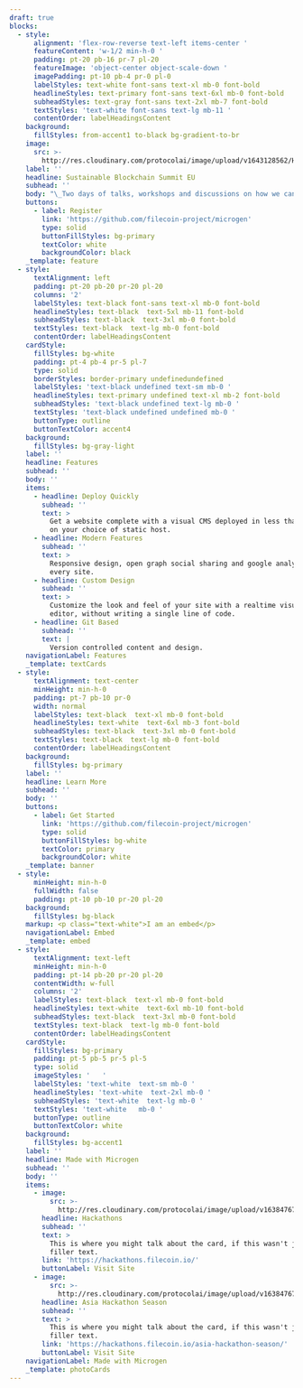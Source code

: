 ```yaml
---
draft: true
blocks:
  - style:
      alignment: 'flex-row-reverse text-left items-center '
      featureContent: 'w-1/2 min-h-0 '
      padding: pt-20 pb-16 pr-7 pl-20
      featureImage: 'object-center object-scale-down '
      imagePadding: pt-10 pb-4 pr-0 pl-0
      labelStyles: text-white font-sans text-xl mb-0 font-bold
      headlineStyles: text-primary font-sans text-6xl mb-0 font-bold
      subheadStyles: text-gray font-sans text-2xl mb-7 font-bold
      textStyles: 'text-white font-sans text-lg mb-11 '
      contentOrder: labelHeadingsContent
    background:
      fillStyles: from-accent1 to-black bg-gradient-to-br
    image:
      src: >-
        http://res.cloudinary.com/protocolai/image/upload/v1643128562/Hall_of_Fame_grccee.png
    label: ''
    headline: Sustainable Blockchain Summit EU
    subhead: ''
    body: "\_Two days of talks, workshops and discussions on how we can work together to develop and build greener blockchain solutions.\n"
    buttons:
      - label: Register
        link: 'https://github.com/filecoin-project/microgen'
        type: solid
        buttonFillStyles: bg-primary
        textColor: white
        backgroundColor: black
    _template: feature
  - style:
      textAlignment: left
      padding: pt-20 pb-20 pr-20 pl-20
      columns: '2'
      labelStyles: text-black font-sans text-xl mb-0 font-bold
      headlineStyles: text-black  text-5xl mb-11 font-bold
      subheadStyles: text-black  text-3xl mb-0 font-bold
      textStyles: text-black  text-lg mb-0 font-bold
      contentOrder: labelHeadingsContent
    cardStyle:
      fillStyles: bg-white
      padding: pt-4 pb-4 pr-5 pl-7
      type: solid
      borderStyles: border-primary undefinedundefined
      labelStyles: 'text-black undefined text-sm mb-0 '
      headlineStyles: text-primary undefined text-xl mb-2 font-bold
      subheadStyles: 'text-black undefined text-lg mb-0 '
      textStyles: 'text-black undefined undefined mb-0 '
      buttonType: outline
      buttonTextColor: accent4
    background:
      fillStyles: bg-gray-light
    label: ''
    headline: Features
    subhead: ''
    body: ''
    items:
      - headline: Deploy Quickly
        subhead: ''
        text: >
          Get a website complete with a visual CMS deployed in less than an hour
          on your choice of static host.
      - headline: Modern Features
        subhead: ''
        text: >
          Responsive design, open graph social sharing and google analytics on
          every site.
      - headline: Custom Design
        subhead: ''
        text: >
          Customize the look and feel of your site with a realtime visual
          editor, without writing a single line of code.
      - headline: Git Based
        subhead: ''
        text: |
          Version controlled content and design.
    navigationLabel: Features
    _template: textCards
  - style:
      textAlignment: text-center
      minHeight: min-h-0
      padding: pt-7 pb-10 pr-0
      width: normal
      labelStyles: text-black  text-xl mb-0 font-bold
      headlineStyles: text-white  text-6xl mb-3 font-bold
      subheadStyles: text-black  text-3xl mb-0 font-bold
      textStyles: text-black  text-lg mb-0 font-bold
      contentOrder: labelHeadingsContent
    background:
      fillStyles: bg-primary
    label: ''
    headline: Learn More
    subhead: ''
    body: ''
    buttons:
      - label: Get Started
        link: 'https://github.com/filecoin-project/microgen'
        type: solid
        buttonFillStyles: bg-white
        textColor: primary
        backgroundColor: white
    _template: banner
  - style:
      minHeight: min-h-0
      fullWidth: false
      padding: pt-10 pb-10 pr-20 pl-20
    background:
      fillStyles: bg-black
    markup: <p class="text-white">I am an embed</p>
    navigationLabel: Embed
    _template: embed
  - style:
      textAlignment: text-left
      minHeight: min-h-0
      padding: pt-14 pb-20 pr-20 pl-20
      contentWidth: w-full
      columns: '2'
      labelStyles: text-black  text-xl mb-0 font-bold
      headlineStyles: text-white  text-6xl mb-10 font-bold
      subheadStyles: text-black  text-3xl mb-0 font-bold
      textStyles: text-black  text-lg mb-0 font-bold
      contentOrder: labelHeadingsContent
    cardStyle:
      fillStyles: bg-primary
      padding: pt-5 pb-5 pr-5 pl-5
      type: solid
      imageStyles: '   '
      labelStyles: 'text-white  text-sm mb-0 '
      headlineStyles: 'text-white  text-2xl mb-0 '
      subheadStyles: 'text-white  text-lg mb-0 '
      textStyles: 'text-white   mb-0 '
      buttonType: outline
      buttonTextColor: white
    background:
      fillStyles: bg-accent1
    label: ''
    headline: Made with Microgen
    subhead: ''
    body: ''
    items:
      - image:
          src: >-
            http://res.cloudinary.com/protocolai/image/upload/v1638476735/hackathons_z7pwah.png
        headline: Hackathons
        subhead: ''
        text: >
          This is where you might talk about the card, if this wasn't just
          filler text.
        link: 'https://hackathons.filecoin.io/'
        buttonLabel: Visit Site
      - image:
          src: >-
            http://res.cloudinary.com/protocolai/image/upload/v1638476723/asia-season_sn2gv8.png
        headline: Asia Hackathon Season
        subhead: ''
        text: >
          This is where you might talk about the card, if this wasn't just
          filler text.
        link: 'https://hackathons.filecoin.io/asia-hackathon-season/'
        buttonLabel: Visit Site
    navigationLabel: Made with Microgen
    _template: photoCards
---
```


